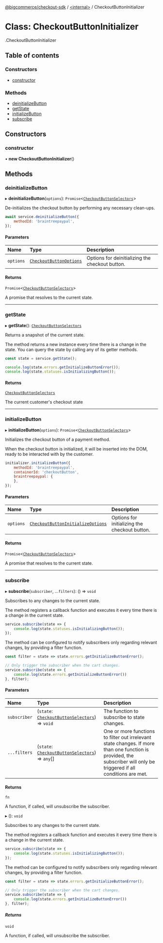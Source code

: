 [@bigcommerce/checkout-sdk](../README.md) / [<internal\>](../modules/internal_.md) / CheckoutButtonInitializer

# Class: CheckoutButtonInitializer

[<internal>](../modules/internal_.md).CheckoutButtonInitializer

## Table of contents

### Constructors

- [constructor](internal_.CheckoutButtonInitializer.md#constructor)

### Methods

- [deinitializeButton](internal_.CheckoutButtonInitializer.md#deinitializebutton)
- [getState](internal_.CheckoutButtonInitializer.md#getstate)
- [initializeButton](internal_.CheckoutButtonInitializer.md#initializebutton)
- [subscribe](internal_.CheckoutButtonInitializer.md#subscribe)

## Constructors

### constructor

• **new CheckoutButtonInitializer**()

## Methods

### deinitializeButton

▸ **deinitializeButton**(`options`): `Promise`<[`CheckoutButtonSelectors`](../interfaces/internal_.CheckoutButtonSelectors.md)\>

De-initializes the checkout button by performing any necessary clean-ups.

```js
await service.deinitializeButton({
    methodId: 'braintreepaypal',
});
```

#### Parameters

| Name | Type | Description |
| :------ | :------ | :------ |
| `options` | [`CheckoutButtonOptions`](../interfaces/internal_.CheckoutButtonOptions.md) | Options for deinitializing the checkout button. |

#### Returns

`Promise`<[`CheckoutButtonSelectors`](../interfaces/internal_.CheckoutButtonSelectors.md)\>

A promise that resolves to the current state.

___

### getState

▸ **getState**(): [`CheckoutButtonSelectors`](../interfaces/internal_.CheckoutButtonSelectors.md)

Returns a snapshot of the current state.

The method returns a new instance every time there is a change in the
state. You can query the state by calling any of its getter methods.

```js
const state = service.getState();

console.log(state.errors.getInitializeButtonError());
console.log(state.statuses.isInitializingButton());
```

#### Returns

[`CheckoutButtonSelectors`](../interfaces/internal_.CheckoutButtonSelectors.md)

The current customer's checkout state

___

### initializeButton

▸ **initializeButton**(`options`): `Promise`<[`CheckoutButtonSelectors`](../interfaces/internal_.CheckoutButtonSelectors.md)\>

Initializes the checkout button of a payment method.

When the checkout button is initialized, it will be inserted into the DOM,
ready to be interacted with by the customer.

```js
initializer.initializeButton({
    methodId: 'braintreepaypal',
    containerId: 'checkoutButton',
    braintreepaypal: {
    },
});
```

#### Parameters

| Name | Type | Description |
| :------ | :------ | :------ |
| `options` | [`CheckoutButtonInitializeOptions`](../modules/internal_.md#checkoutbuttoninitializeoptions) | Options for initializing the checkout button. |

#### Returns

`Promise`<[`CheckoutButtonSelectors`](../interfaces/internal_.CheckoutButtonSelectors.md)\>

A promise that resolves to the current state.

___

### subscribe

▸ **subscribe**(`subscriber`, ...`filters`): () => `void`

Subscribes to any changes to the current state.

The method registers a callback function and executes it every time there
is a change in the current state.

```js
service.subscribe(state => {
    console.log(state.statuses.isInitializingButton());
});
```

The method can be configured to notify subscribers only regarding
relevant changes, by providing a filter function.

```js
const filter = state => state.errors.getInitializeButtonError();

// Only trigger the subscriber when the cart changes.
service.subscribe(state => {
    console.log(state.errors.getInitializeButtonError())
}, filter);
```

#### Parameters

| Name | Type | Description |
| :------ | :------ | :------ |
| `subscriber` | (`state`: [`CheckoutButtonSelectors`](../interfaces/internal_.CheckoutButtonSelectors.md)) => `void` | The function to subscribe to state changes. |
| `...filters` | (`state`: [`CheckoutButtonSelectors`](../interfaces/internal_.CheckoutButtonSelectors.md)) => `any`[] | One or more functions to filter out irrelevant state changes. If more than one function is provided, the subscriber will only be triggered if all conditions are met. |

#### Returns

`fn`

A function, if called, will unsubscribe the subscriber.

▸ (): `void`

Subscribes to any changes to the current state.

The method registers a callback function and executes it every time there
is a change in the current state.

```js
service.subscribe(state => {
    console.log(state.statuses.isInitializingButton());
});
```

The method can be configured to notify subscribers only regarding
relevant changes, by providing a filter function.

```js
const filter = state => state.errors.getInitializeButtonError();

// Only trigger the subscriber when the cart changes.
service.subscribe(state => {
    console.log(state.errors.getInitializeButtonError())
}, filter);
```

##### Returns

`void`

A function, if called, will unsubscribe the subscriber.
